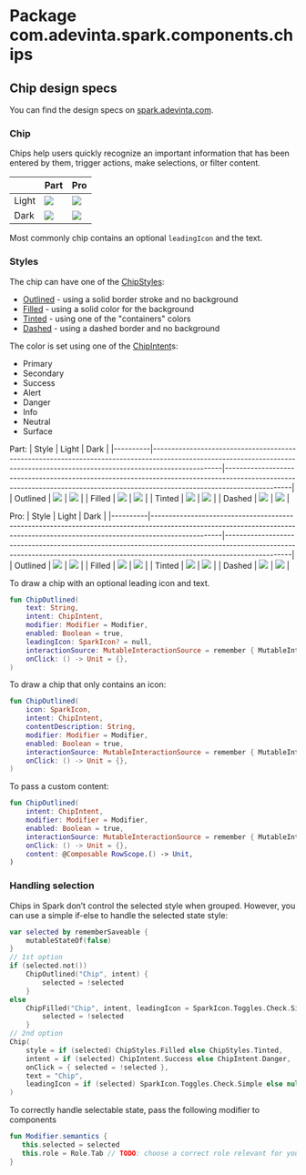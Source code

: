 # Package com.adevinta.spark.components.chips

## Chip design specs

You can find the design specs
on [spark.adevinta.com](https://spark.adevinta.com/1186e1705/p/17568d-chip/b/98915d).

### Chip

Chips help users quickly recognize an important information that has been entered by them, 
trigger actions, make selections, or filter content.

|       | Part                                                                                                                                                                  | Pro                                                                                                                                                                  |
|-------|-----------------------------------------------------------------------------------------------------------------------------------------------------------------------|----------------------------------------------------------------------------------------------------------------------------------------------------------------------|
| Light | ![](../../../../../../../../../spark-screenshot-testing/src/test/snapshots/images/com.adevinta.spark_PreviewScreenshotTests_preview_tests_chips_chips_part_light.png) | ![](../../../../../../../../../spark-screenshot-testing/src/test/snapshots/images/com.adevinta.spark_PreviewScreenshotTests_preview_tests_chips_chips_pro_light.png) |
| Dark  | ![](../../../../../../../../../spark-screenshot-testing/src/test/snapshots/images/com.adevinta.spark_PreviewScreenshotTests_preview_tests_chips_chips_part_dark.png)  | ![](../../../../../../../../../spark-screenshot-testing/src/test/snapshots/images/com.adevinta.spark_PreviewScreenshotTests_preview_tests_chips_chips_pro_dark.png)  |

Most commonly chip contains an optional `leadingIcon` and the text.

### Styles

The chip can have one of the [ChipStyles](ChipStyles.kt):
- [Outlined](ChipOutlined.kt) - using a solid border stroke and no background
- [Filled](ChipFilled.kt) - using a solid color for the background
- [Tinted](ChipTinted.kt) - using one of the "containers" colors
- [Dashed](ChipDashed.kt) - using a dashed border and no background

The color is set using one of the [ChipIntent](ChipIntent.kt)s:
- Primary
- Secondary
- Success
- Alert
- Danger
- Info
- Neutral
- Surface

Part:
| Style    | Light                                                                                                                                                                         | Dark                                                                                                                                                                         |
|----------|-------------------------------------------------------------------------------------------------------------------------------------------------------------------------------|------------------------------------------------------------------------------------------------------------------------------------------------------------------------------|
| Outlined | ![](../../../../../../../../../spark-screenshot-testing/src/test/snapshots/images/com.adevinta.spark_PreviewScreenshotTests_preview_tests_chips_chipsoutlined_part_light.png) | ![](../../../../../../../../../spark-screenshot-testing/src/test/snapshots/images/com.adevinta.spark_PreviewScreenshotTests_preview_tests_chips_chipsoutlined_part_dark.png) |
| Filled   | ![](../../../../../../../../../spark-screenshot-testing/src/test/snapshots/images/com.adevinta.spark_PreviewScreenshotTests_preview_tests_chips_chipsfilled_part_light.png)   | ![](../../../../../../../../../spark-screenshot-testing/src/test/snapshots/images/com.adevinta.spark_PreviewScreenshotTests_preview_tests_chips_chipsfilled_part_dark.png)   |
| Tinted   | ![](../../../../../../../../../spark-screenshot-testing/src/test/snapshots/images/com.adevinta.spark_PreviewScreenshotTests_preview_tests_chips_chipstinted_part_light.png)   | ![](../../../../../../../../../spark-screenshot-testing/src/test/snapshots/images/com.adevinta.spark_PreviewScreenshotTests_preview_tests_chips_chipstinted_part_dark.png)   |
| Dashed   | ![](../../../../../../../../../spark-screenshot-testing/src/test/snapshots/images/com.adevinta.spark_PreviewScreenshotTests_preview_tests_chips_chipsdashed_part_light.png)   | ![](../../../../../../../../../spark-screenshot-testing/src/test/snapshots/images/com.adevinta.spark_PreviewScreenshotTests_preview_tests_chips_chipsdashed_part_dark.png)   |

Pro:
| Style | Light | Dark |
|----------|-------------------------------------------------------------------------------------------------------------------------------------------------------------------------------|------------------------------------------------------------------------------------------------------------------------------------------------------------------------------|
| Outlined | ![](../../../../../../../../../spark-screenshot-testing/src/test/snapshots/images/com.adevinta.spark_PreviewScreenshotTests_preview_tests_chips_chipsoutlined_pro_light.png) | ![](../../../../../../../../../spark-screenshot-testing/src/test/snapshots/images/com.adevinta.spark_PreviewScreenshotTests_preview_tests_chips_chipsoutlined_pro_dark.png) |
| Filled | ![](../../../../../../../../../spark-screenshot-testing/src/test/snapshots/images/com.adevinta.spark_PreviewScreenshotTests_preview_tests_chips_chipsfilled_pro_light.png)   | ![](../../../../../../../../../spark-screenshot-testing/src/test/snapshots/images/com.adevinta.spark_PreviewScreenshotTests_preview_tests_chips_chipsfilled_pro_dark.png)   |
| Tinted | ![](../../../../../../../../../spark-screenshot-testing/src/test/snapshots/images/com.adevinta.spark_PreviewScreenshotTests_preview_tests_chips_chipstinted_pro_light.png)   | ![](../../../../../../../../../spark-screenshot-testing/src/test/snapshots/images/com.adevinta.spark_PreviewScreenshotTests_preview_tests_chips_chipstinted_pro_dark.png)   |
| Dashed | ![](../../../../../../../../../spark-screenshot-testing/src/test/snapshots/images/com.adevinta.spark_PreviewScreenshotTests_preview_tests_chips_chipsdashed_pro_light.png)   | ![](../../../../../../../../../spark-screenshot-testing/src/test/snapshots/images/com.adevinta.spark_PreviewScreenshotTests_preview_tests_chips_chipsdashed_pro_dark.png)   |

To draw a chip with an optional leading icon and text.
```kotlin
fun ChipOutlined(
    text: String,
    intent: ChipIntent,
    modifier: Modifier = Modifier,
    enabled: Boolean = true,
    leadingIcon: SparkIcon? = null,
    interactionSource: MutableInteractionSource = remember { MutableInteractionSource() },
    onClick: () -> Unit = {},
)
```

To draw a chip that only contains an icon:

```kotlin
fun ChipOutlined(
    icon: SparkIcon,
    intent: ChipIntent,
    contentDescription: String,
    modifier: Modifier = Modifier,
    enabled: Boolean = true,
    interactionSource: MutableInteractionSource = remember { MutableInteractionSource() },
    onClick: () -> Unit = {},
)
```

To pass a custom content:

```kotlin
fun ChipOutlined(
    intent: ChipIntent,
    modifier: Modifier = Modifier,
    enabled: Boolean = true,
    interactionSource: MutableInteractionSource = remember { MutableInteractionSource() },
    onClick: () -> Unit = {},
    content: @Composable RowScope.() -> Unit,
)
```

### Handling selection
Chips in Spark don’t control the selected style when grouped.
However, you can use a simple if-else to handle the selected state style:

```kotlin
var selected by rememberSaveable {
    mutableStateOf(false)
}
// 1st option
if (selected.not())
    ChipOutlined("Chip", intent) {
        selected = !selected
    }
else
    ChipFilled("Chip", intent, leadingIcon = SparkIcon.Toggles.Check.Simple) {
        selected = !selected
    }
// 2nd option
Chip(
    style = if (selected) ChipStyles.Filled else ChipStyles.Tinted,
    intent = if (selected) ChipIntent.Success else ChipIntent.Danger,
    onClick = { selected = !selected },
    text = "Chip",
    leadingIcon = if (selected) SparkIcon.Toggles.Check.Simple else null
)
```

To correctly handle selectable state, pass the following modifier to components 
 ```kotlin
fun Modifier.semantics {
    this.selected = selected
    this.role = Role.Tab // TODO: choose a correct role relevant for your use case
}
```
